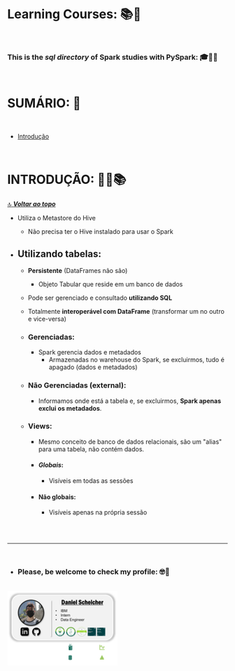 # **Learning Courses:** :books::brain:

<br>

### This is the ***sql directory*** of **Spark** studies with **PySpark**: :mortar_board::closed_book::robot:

<br>

# **SUMÁRIO:** :round_pushpin:

<br>

- [Introdução](#introdução-man_studentbooks)


<br>

# **INTRODUÇÃO:** :man_student::books:
[:top: ***Voltar ao topo***](#learning-courses-booksbrain)

-  Utiliza o Metastore do Hive
    - Não precisa ter o Hive instalado para usar o Spark

- ## **Utilizando tabelas:**

    - **Persistente** (DataFrames não são)
        - Objeto Tabular que reside em um banco de dados
    - Pode ser gerenciado e consultado **utilizando SQL**
    - Totalmente **interoperável com DataFrame** (transformar um no outro e vice-versa)

    - ### **Gerenciadas**:

        - Spark gerencia dados e metadados
            - Armazenadas no warehouse do Spark, se excluirmos, tudo é apagado (dados e metadados)
    
    - ### **Não Gerenciadas (external)**:
        - Informamos onde está a tabela e, se excluirmos, **Spark apenas exclui os metadados**.
    
    - ### **Views**:
        - Mesmo conceito de banco de dados relacionais, são um "alias" para uma tabela, não contém dados.
        - #### *Globais*:
            - Visíveis em todas as sessões
        - #### **Não globais**:
            - Visíveis apenas na própria sessão
    


<br>

<br>

***

<br>

- ### **Please, be welcome to check my profile:** :nerd_face::handshake:

<br>

<a href="https://github.com/DanScherr">
    <img src="./../../images/the-end-img.png" width="50%">
</a>
